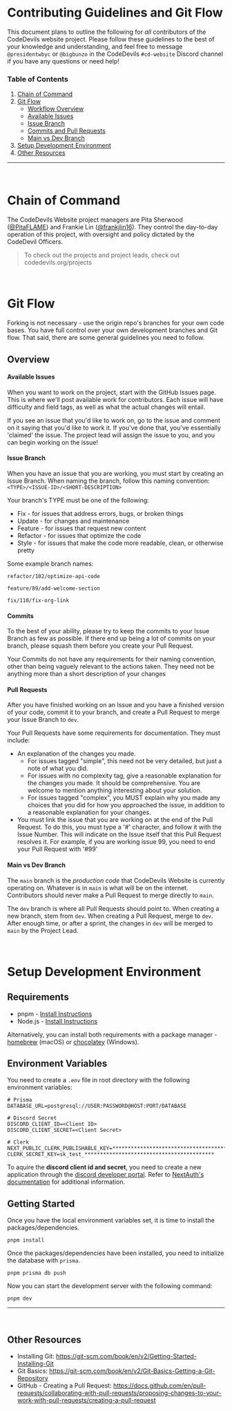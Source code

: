 # Contributing Guidelines and Git Flow

This document plans to outline the following for _all_ contributors of the CodeDevils website project. Please follow these guidelines to the best of your knowledge and understanding, and feel free to message `@presidentwbyc` or `@bigbunzo` in the CodeDevils `#cd-website` Discord channel if you have any questions or need help!

### Table of Contents

1. [Chain of Command](#chain-of-command)
1. [Git Flow](#git-flow)
   - [Workflow Overview](#Overview)
   - [Available Issues](#Available-Issues)
   - [Issue Branch](#Issue-Branch)
   - [Commits and Pull Requests](#commits-and-pull-requests)
   - [Main vs Dev Branch](#main-vs-dev-branch)
1. [Setup Development Environment](#setup-development-environment)
1. [Other Resources](#other-resources)

---

<br/>

# Chain of Command

The CodeDevils Website project managers are Pita Sherwood ([@PitaFLAME](https://github.com/PitaFLAME)) and Frankie Lin ([@frankjlin16](https://github.com/frankjlin16)). They control the day-to-day operation of this project, with oversight and policy dictated by the CodeDevil Officers.

> To check out the projects and project leads, check out codedevils.org/projects

<br/>

# Git Flow

Forking is not necessary - use the origin repo's branches for your own code bases. You have full control over your own development branches and Git flow. That said, there are some general guidelines you need to follow.

## Overview

#### Available Issues

When you want to work on the project, start with the GitHub Issues page.  This is where we'll post available work for contributors.  Each issue will have difficulty and field tags, as well as what the actual changes will entail.  

If you see an issue that you'd like to work on, go to the issue and comment on it saying that you'd like to work it.  If you've done that, you've essentially 'claimed' the issue.  The project lead will assign the issue to you, and you can begin working on the issue!

#### Issue Branch

When you have an issue that you are working, you must start by creating an Issue Branch.  When naming the branch, follow this naming convention:
``` <TYPE>/<ISSUE-ID>/<SHORT-DESCRIPTION> ```

Your branch's TYPE must be one of the following:
- Fix - for issues that address errors, bugs, or broken things
- Update - for changes and maintenance
- Feature - for issues that request new content
- Refactor - for issues that optimize the code
- Style - for issues that make the code more readable, clean, or otherwise pretty

Some example branch names:

```refactor/102/optimize-api-code```

```feature/89/add-welcome-section```

```fix/110/fix-org-link ```


#### Commits

To the best of your ability, please try to keep the commits to your Issue Branch as few as possible.  If there end up being a lot of commits on your branch, please squash them before you create your Pull Request.

Your Commits do not have any requirements for their naming convention, other than being vaguely relevant to the actions taken.  They need not be anything more than a short description of your changes

#### Pull Requests

After you have finished working on an Issue and you have a finished version of your code, commit it to your branch, and create a Pull Request to merge your Issue Branch to `dev`.

Your Pull Requests have some requirements for documentation.  They must include:
- An explanation of the changes you made.
   - For issues tagged "simple", this need not be very detailed, but just a note of what you did.
   - For issues with no complexity tag, give a reasonable explanation for the changes you made.  It should be comprehensive.  You are welcome to mention anything interesting about your solution.
   - For issues tagged "complex", you MUST explain why you made any choices that you did for how you approached the issue, in addition to a reasonable explanation for your changes.
- You must link the issue that you are working on at the end of the Pull Request.  To do this, you must type a '#' character, and follow it with the Issue Number.  This will indicate on the Issue itself that this Pull Request resolves it.  For example, if you are working issue 99, you need to end your Pull Request with '#99'

#### Main vs Dev Branch

The `main` branch is the _production code_ that CodeDevils Website is currently operating on. Whatever is in `main` is what will be on the internet. Contributors should never make a Pull Request to merge directly to `main`.

The `dev` branch is where all Pull Requests should point to.  When creating a new branch, stem from `dev`.  When creating a Pull Request, merge to `dev`.  After enough time, or after a sprint, the changes in `dev` will be merged to `main` by the Project Lead.

<br/>

# Setup Development Environment

## Requirements

- pnpm - [Install Instructions](https://pnpm.io/installation)
- Node.js - [Install Instructions](https://nodejs.org/en/)

Alternatively, you can install both requirements with a package manager - [homebrew](https://brew.sh/) (macOS) or [chocolatey](https://chocolatey.org/) (Windows).

## Environment Variables

You need to create a `.env` file in root directory with the following environment variables:

```
# Prisma
DATABASE_URL=postgresql://USER:PASSWORD@HOST:PORT/DATABASE

# Discord Secret
DISCORD_CLIENT_ID=<Client ID>
DISCORD_CLIENT_SECRET=<Client Secret>

# Clerk
NEXT_PUBLIC_CLERK_PUBLISHABLE_KEY=*******************************************************
CLERK_SECRET_KEY=sk_test_******************************************

```

To aquire the **discord client id and secret**, you need to create a new application through the [discord developer portal](https://discord.com/developers/applications). Refer to [NextAuth's documentation](https://next-auth.js.org/providers/discord) for additional information.

## Getting Started

Once you have the local environment variables set, it is time to install the packages/dependencies.

```
pnpm install
```

Once the packages/dependencies have been installed, you need to initialize the database with `prisma`.

```
pnpm prisma db push
```

Now you can start the development server with the following command:

```
pnpm dev
```

---

<br/>


## Other Resources

- Installing Git: https://git-scm.com/book/en/v2/Getting-Started-Installing-Git
- Git Basics: https://git-scm.com/book/en/v2/Git-Basics-Getting-a-Git-Repository
- GitHub - Creating a Pull Request: https://docs.github.com/en/pull-requests/collaborating-with-pull-requests/proposing-changes-to-your-work-with-pull-requests/creating-a-pull-request
